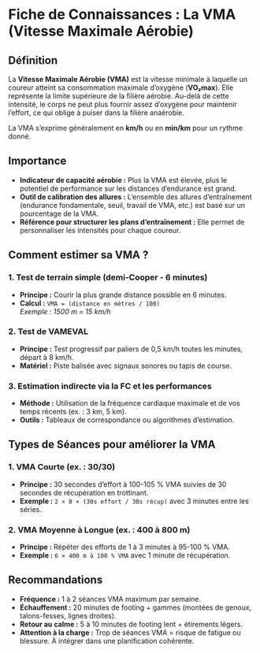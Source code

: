 # Fiche de Connaissances : La VMA (Vitesse Maximale Aérobie)

## Définition
La **Vitesse Maximale Aérobie (VMA)** est la vitesse minimale à laquelle un coureur atteint sa consommation maximale d’oxygène (**VO₂max**). Elle représente la limite supérieure de la filière aérobie. Au-delà de cette intensité, le corps ne peut plus fournir assez d’oxygène pour maintenir l’effort, ce qui oblige à puiser dans la filière anaérobie.

La VMA s’exprime généralement en **km/h** ou en **min/km** pour un rythme donné.

## Importance
- **Indicateur de capacité aérobie :** Plus la VMA est élevée, plus le potentiel de performance sur les distances d’endurance est grand.
- **Outil de calibration des allures :** L’ensemble des allures d’entraînement (endurance fondamentale, seuil, travail de VMA, etc.) est basé sur un pourcentage de la VMA.
- **Référence pour structurer les plans d’entraînement :** Elle permet de personnaliser les intensités pour chaque coureur.

## Comment estimer sa VMA ?

### 1. Test de terrain simple (demi-Cooper - 6 minutes)
- **Principe :** Courir la plus grande distance possible en 6 minutes.
- **Calcul :** `VMA = (distance en mètres / 100)`  
  _Exemple : 1500 m = 15 km/h_

### 2. Test de VAMEVAL
- **Principe :** Test progressif par paliers de 0,5 km/h toutes les minutes, départ à 8 km/h.
- **Matériel :** Piste balisée avec signaux sonores ou tapis de course.

### 3. Estimation indirecte via la FC et les performances
- **Méthode :** Utilisation de la fréquence cardiaque maximale et de vos temps récents (ex. : 3 km, 5 km).
- **Outils :** Tableaux de correspondance ou algorithmes d’estimation.

## Types de Séances pour améliorer la VMA

### 1. VMA Courte (ex. : 30/30)
- **Principe :** 30 secondes d’effort à 100-105 % VMA suivies de 30 secondes de récupération en trottinant.
- **Exemple :** `2 × 8 × (30s effort / 30s récup)` avec 3 minutes entre les séries.

### 2. VMA Moyenne à Longue (ex. : 400 à 800 m)
- **Principe :** Répéter des efforts de 1 à 3 minutes à 95-100 % VMA.
- **Exemple :** `6 × 400 m à 100 % VMA` avec 1 minute de récupération.

## Recommandations
- **Fréquence :** 1 à 2 séances VMA maximum par semaine.
- **Échauffement :** 20 minutes de footing + gammes (montées de genoux, talons-fesses, lignes droites).
- **Retour au calme :** 5 à 10 minutes de footing lent + étirements légers.
- **Attention à la charge :** Trop de séances VMA = risque de fatigue ou blessure. À intégrer dans une planification cohérente.
